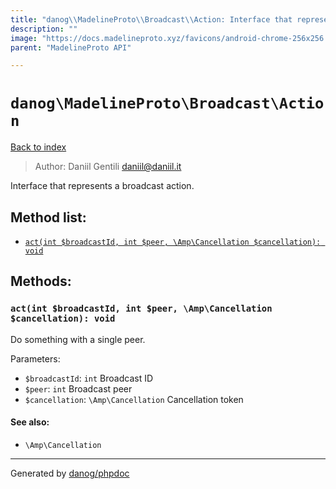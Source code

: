```yaml
---
title: "danog\\MadelineProto\\Broadcast\\Action: Interface that represents a broadcast action."
description: ""
image: "https://docs.madelineproto.xyz/favicons/android-chrome-256x256.png"
parent: "MadelineProto API"

---
```

# `danog\MadelineProto\Broadcast\Action`
[Back to index](../../../index.html)

> Author: Daniil Gentili <daniil@daniil.it>  
  

Interface that represents a broadcast action.  




## Method list:
* [`act(int $broadcastId, int $peer, \Amp\Cancellation $cancellation): void`](#act-int-broadcastid-int-peer-amp-cancellation-cancellation-void)

## Methods:
### `act(int $broadcastId, int $peer, \Amp\Cancellation $cancellation): void`

Do something with a single peer.


Parameters:

* `$broadcastId`: `int` Broadcast ID  
* `$peer`: `int` Broadcast peer  
* `$cancellation`: `\Amp\Cancellation` Cancellation token  


#### See also: 
* `\Amp\Cancellation`




---
Generated by [danog/phpdoc](https://phpdoc.daniil.it)
